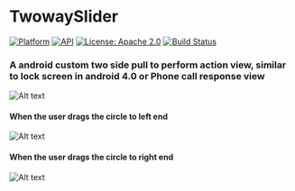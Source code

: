 # TwowaySlider

[![Platform](https://img.shields.io/badge/platform-Android-yellow.svg)](https://www.android.com)
[![API](https://img.shields.io/badge/API-21%2B-brightgreen.svg?style=flat)](https://android-arsenal.com/api?level=16)
[![License: Apache 2.0](https://img.shields.io/badge/License-Apache%202.0-yellow.svg)](https://opensource.org/licenses/Apache-2.0)
[![Build Status](https://travis-ci.org/arunkrishnamurthy/TwowaySlider.svg?branch=master)](https://travis-ci.org/arunkrishnamurthy/TwowaySlider)

### A android custom two side pull to perform action view, similar to lock screen in android 4.0 or Phone call response view

![Alt text](https://github.com/arunkrishnamurthy/TwowaySlider/blob/master/screenshots/1.png "Sample Output")

#### When the user drags the circle to left end

![Alt text](https://github.com/arunkrishnamurthy/TwowaySlider/blob/master/screenshots/2.png "Sample Output")

#### When the user drags the circle to right end

![Alt text](https://github.com/arunkrishnamurthy/TwowaySlider/blob/master/screenshots/3.png "Sample Output")
